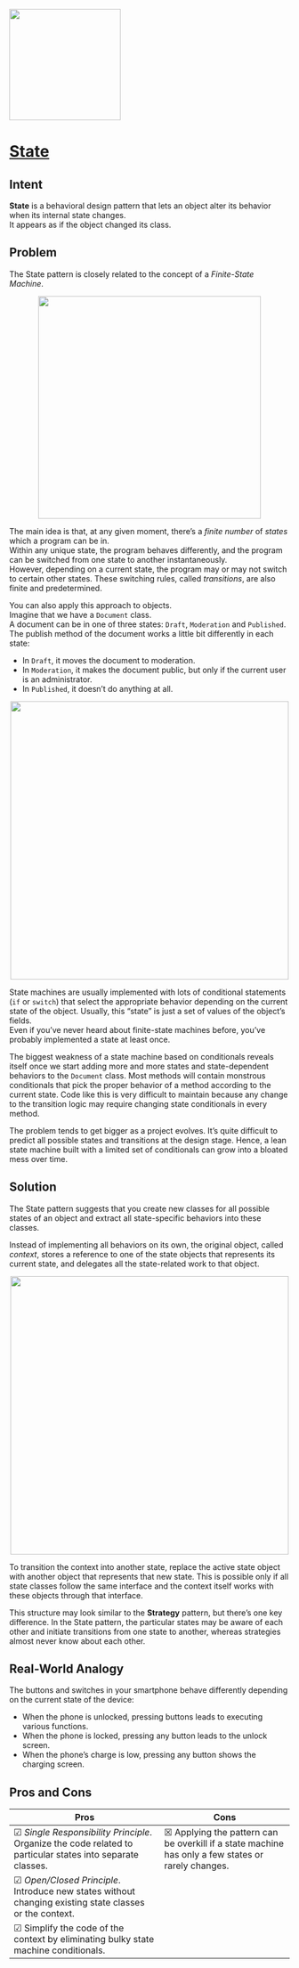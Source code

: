 <p align="left">
<img src="https://github.com/user-attachments/assets/c70fb1ae-d46d-407a-bb7c-5cebf025fd23" width="200" />
</p>


# [State](https://refactoring.guru/design-patterns/state)

## Intent

**State** is a behavioral design pattern that lets an object alter its behavior when its internal state changes.  
It appears as if the object changed its class.  

## Problem

The State pattern is closely related to the concept of a *Finite-State Machine*.

<p align="center">
<img src="https://github.com/user-attachments/assets/8451b3ac-67cd-42cf-836a-fabec398257f" width="400" />
</p>

The main idea is that, at any given moment, there’s a *finite number* of *states* which a program can be in.  
Within any unique state, the program behaves differently, and the program can be switched from one state to another instantaneously.  
However, depending on a current state, the program may or may not switch to certain other states. 
These switching rules, called *transitions*, are also finite and predetermined. 

You can also apply this approach to objects.  
Imagine that we have a ``Document`` class.  
A document can be in one of three states: ``Draft``, ``Moderation`` and ``Published``.  
The publish method of the document works a little bit differently in each state:

- In ``Draft``, it moves the document to moderation.
- In ``Moderation``, it makes the document public, but only if the current user is an administrator.
- In ``Published``, it doesn’t do anything at all.

<p align="center">
<img src="https://github.com/user-attachments/assets/672e7e38-11a5-4989-8702-3c48d3b05800" width="500" />
</p>


State machines are usually implemented with lots of conditional statements (``if`` or ``switch``) that select the appropriate behavior depending on the current state of the object. 
Usually, this “state” is just a set of values of the object’s fields.  
Even if you’ve never heard about finite-state machines before, you’ve probably implemented a state at least once.

The biggest weakness of a state machine based on conditionals reveals itself once we start adding more and more states and state-dependent behaviors to the ``Document`` class. Most methods will contain monstrous conditionals that pick the proper behavior of a method according to the current state. Code like this is very difficult to maintain because any change to the transition logic may require changing state conditionals in every method.

The problem tends to get bigger as a project evolves. It’s quite difficult to predict all possible states and transitions at the design stage. Hence, a lean state machine built with a limited set of conditionals can grow into a bloated mess over time.

## Solution

The State pattern suggests that you create new classes for all possible states of an object and extract all state-specific behaviors into these classes.

Instead of implementing all behaviors on its own, the original object, called *context*, stores a reference to one of the state objects that represents its current state, and delegates all the state-related work to that object.

<p align="center">
<img src="https://github.com/user-attachments/assets/9563cf4f-caee-488f-998c-9bb7c40dfae1" width="500" />
</p>

To transition the context into another state, replace the active state object with another object that represents that new state. This is possible only if all state classes follow the same interface and the context itself works with these objects through that interface.

This structure may look similar to the **Strategy** pattern, but there’s one key difference. In the State pattern, the particular states may be aware of each other and initiate transitions from one state to another, whereas strategies almost never know about each other.

## Real-World Analogy

The buttons and switches in your smartphone behave differently depending on the current state of the device:

- When the phone is unlocked, pressing buttons leads to executing various functions.
- When the phone is locked, pressing any button leads to the unlock screen.
- When the phone’s charge is low, pressing any button shows the charging screen.


## Pros and Cons

| Pros | Cons |
| ----------- | ----------- |
|☑ *Single Responsibility Principle*. Organize the code related to particular states into separate classes.| ☒ Applying the pattern can be overkill if a state machine has only a few states or rarely changes. |
|☑ *Open/Closed Principle*. Introduce new states without changing existing state classes or the context. ||
|☑ Simplify the code of the context by eliminating bulky state machine conditionals. ||

